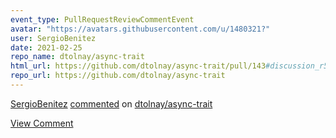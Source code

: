 ```yaml
---
event_type: PullRequestReviewCommentEvent
avatar: "https://avatars.githubusercontent.com/u/1480321?"
user: SergioBenitez
date: 2021-02-25
repo_name: dtolnay/async-trait
html_url: https://github.com/dtolnay/async-trait/pull/143#discussion_r583208853
repo_url: https://github.com/dtolnay/async-trait
---
```


<a href='https://github.com/SergioBenitez' target='_blank'>SergioBenitez</a> <a href='https://github.com/dtolnay/async-trait/pull/143#discussion_r583208853' target='_blank'>commented</a> on <a href='https://github.com/dtolnay/async-trait' target='_blank'>dtolnay/async-trait</a>

<a href='https://github.com/dtolnay/async-trait/pull/143#discussion_r583208853' target='_blank'>View Comment</a>
